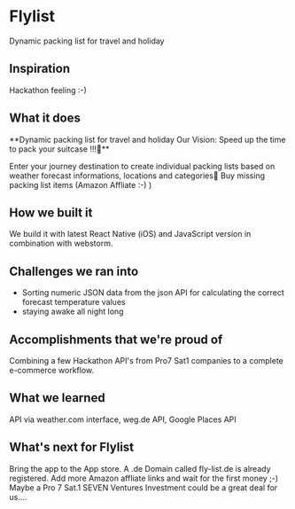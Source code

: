 # Flylist
Dynamic packing list for travel and holiday

## Inspiration
Hackathon feeling :-)

## What it does
**Dynamic packing list for travel and holiday
Our Vision: Speed up the time to pack your suitcase !!!**

Enter your journey destination to create individual packing lists based on weather forecast informations, locations and categories
Buy missing packing list items (Amazon Affliate :-) )

## How we built it
We build it with latest React Native (iOS) and JavaScript version in combination with webstorm. 

## Challenges we ran into
- Sorting numeric JSON data from the json API for calculating the correct forecast temperature values
- staying awake all night long

## Accomplishments that we're proud of
Combining a few Hackathon API's from Pro7 Sat1 companies to a complete e-commerce workflow.

## What we learned
API via weather.com interface, weg.de API, Google Places API

## What's next for Flylist
Bring the app to the App store. A .de Domain called fly-list.de is already registered.
Add more Amazon affliate links and wait for the first money ;-)
Maybe a Pro 7 Sat.1 SEVEN Ventures Investment could be a great deal for us....
